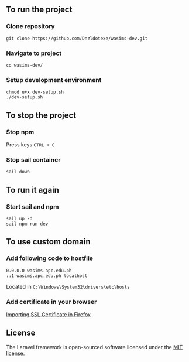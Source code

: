 ## To run the project
### Clone repository
```
git clone https://github.com/Dnzldotexe/wasims-dev.git
```
### Navigate to project
```
cd wasims-dev/
```
### Setup development environment
```
chmod u+x dev-setup.sh
./dev-setup.sh
```

## To stop the project
### Stop npm
Press keys `CTRL + C`
### Stop sail container
```
sail down
```

## To run it again
### Start sail and npm
```
sail up -d
sail npm run dev
```


## To use custom domain
### Add following code to hostfile
```
0.0.0.0 wasims.apc.edu.ph
::1 wasims.apc.edu.ph localhost
```
Located in `C:\Windows\System32\drivers\etc\hosts`
### Add certificate in your browser
[Importing SSL Certificate in Firefox](https://docs.titanhq.com/en/3834-importing-ssl-certificate-in-mozilla-firefox.html)


## License
The Laravel framework is open-sourced software licensed under the [MIT license](https://opensource.org/licenses/MIT).
